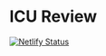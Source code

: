 # ICU Review

[![Netlify Status](https://api.netlify.com/api/v1/badges/93333f0c-4799-49ba-9295-9fd5e4f60563/deploy-status)](https://app.netlify.com/sites/icureview/deploys)

